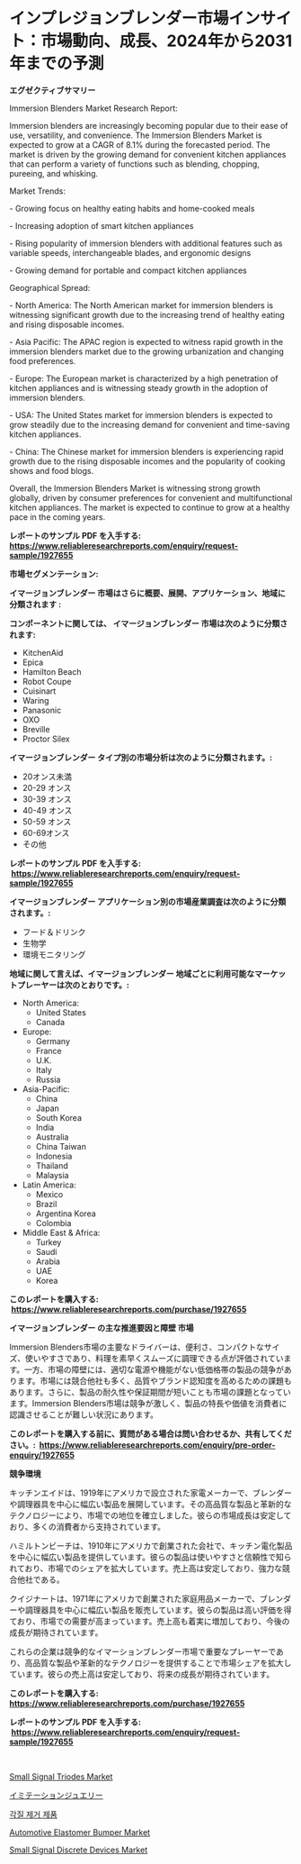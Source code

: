 <p><h1>インプレジョンブレンダー市場インサイト：市場動向、成長、2024年から2031年までの予測</h1></p><p><strong>エグゼクティブサマリー</strong></p>
<p><p>Immersion Blenders Market Research Report:</p><p>Immersion blenders are increasingly becoming popular due to their ease of use, versatility, and convenience. The Immersion Blenders Market is expected to grow at a CAGR of 8.1% during the forecasted period. The market is driven by the growing demand for convenient kitchen appliances that can perform a variety of functions such as blending, chopping, pureeing, and whisking.</p><p>Market Trends:</p><p>- Growing focus on healthy eating habits and home-cooked meals</p><p>- Increasing adoption of smart kitchen appliances</p><p>- Rising popularity of immersion blenders with additional features such as variable speeds, interchangeable blades, and ergonomic designs</p><p>- Growing demand for portable and compact kitchen appliances</p><p>Geographical Spread:</p><p>- North America: The North American market for immersion blenders is witnessing significant growth due to the increasing trend of healthy eating and rising disposable incomes.</p><p>- Asia Pacific: The APAC region is expected to witness rapid growth in the immersion blenders market due to the growing urbanization and changing food preferences.</p><p>- Europe: The European market is characterized by a high penetration of kitchen appliances and is witnessing steady growth in the adoption of immersion blenders.</p><p>- USA: The United States market for immersion blenders is expected to grow steadily due to the increasing demand for convenient and time-saving kitchen appliances.</p><p>- China: The Chinese market for immersion blenders is experiencing rapid growth due to the rising disposable incomes and the popularity of cooking shows and food blogs.</p><p>Overall, the Immersion Blenders Market is witnessing strong growth globally, driven by consumer preferences for convenient and multifunctional kitchen appliances. The market is expected to continue to grow at a healthy pace in the coming years.</p></p>
<p><strong>レポートのサンプル PDF を入手する: <a href="https://www.reliableresearchreports.com/enquiry/request-sample/1927655">https://www.reliableresearchreports.com/enquiry/request-sample/1927655</a></strong></p>
<p><strong>市場セグメンテーション:</strong></p>
<p><strong> イマージョンブレンダー 市場はさらに概要、展開、アプリケーション、地域に分類されます :</strong></p>
<p><strong>コンポーネントに関しては、 イマージョンブレンダー 市場は次のように分類されます: &nbsp;</strong></p>
<p><ul><li>KitchenAid</li><li>Epica</li><li>Hamilton Beach</li><li>Robot Coupe</li><li>Cuisinart</li><li>Waring</li><li>Panasonic</li><li>OXO</li><li>Breville</li><li>Proctor Silex</li></ul></p>
<p><strong> イマージョンブレンダー タイプ別の市場分析は次のように分類されます。:</strong></p>
<p><ul><li>20オンス未満</li><li>20-29 オンス</li><li>30-39 オンス</li><li>40-49 オンス</li><li>50-59 オンス</li><li>60-69オンス</li><li>その他</li></ul></p>
<p><strong>レポートのサンプル PDF を入手する: &nbsp;<a href="https://www.reliableresearchreports.com/enquiry/request-sample/1927655">https://www.reliableresearchreports.com/enquiry/request-sample/1927655</a></strong></p>
<p><strong> イマージョンブレンダー アプリケーション別の市場産業調査は次のように分類されます。:</strong></p>
<p><ul><li>フード＆ドリンク</li><li>生物学</li><li>環境モニタリング</li></ul></p>
<p><strong>地域に関して言えば、イマージョンブレンダー 地域ごとに利用可能なマーケットプレーヤーは次のとおりです。:</strong></p>
<p><ul>
    <li>
        North America:
        <ul>
            <li>United States</li>
            <li>Canada</li>
        </ul>
    </li>
    <li>
        Europe:
        <ul>
            <li>Germany</li>
            <li>France</li>
            <li>U.K.</li>
            <li>Italy</li>
            <li>Russia</li>
        </ul>
    </li>
    <li>
        Asia-Pacific:
        <ul>
            <li>China</li>
            <li>Japan</li>
            <li>South Korea</li>
            <li>India</li>
            <li>Australia</li>
            <li>China Taiwan</li>
            <li>Indonesia</li>
            <li>Thailand</li>
            <li>Malaysia</li>
        </ul>
    </li>
    <li>
        Latin America:
        <ul>
            <li>Mexico</li>
            <li>Brazil</li>
            <li>Argentina Korea</li>
            <li>Colombia</li>
        </ul>
    </li>
    <li>
        Middle East & Africa:
        <ul>
            <li>Turkey</li>
            <li>Saudi</li>
            <li>Arabia</li>
            <li>UAE</li>
            <li>Korea</li>
        </ul>
    </li>
    </ul></p>
<p><strong>このレポートを購入する: &nbsp;<a href="https://www.reliableresearchreports.com/purchase/1927655">https://www.reliableresearchreports.com/purchase/1927655</a></strong></p>
<p><strong>イマージョンブレンダー の主な推進要因と障壁 市場</strong></p>
<p><p>Immersion Blenders市場の主要なドライバーは、便利さ、コンパクトなサイズ、使いやすさであり、料理を素早くスムーズに調理できる点が評価されています。一方、市場の障壁には、適切な電源や機能がない低価格帯の製品の競争があります。市場には競合他社も多く、品質やブランド認知度を高めるための課題もあります。さらに、製品の耐久性や保証期間が短いことも市場の課題となっています。Immersion Blenders市場は競争が激しく、製品の特長や価値を消費者に認識させることが難しい状況にあります。</p></p>
<p><strong>このレポートを購入する前に、質問がある場合は問い合わせるか、共有してください。:&nbsp; <a href="https://www.reliableresearchreports.com/enquiry/pre-order-enquiry/1927655">https://www.reliableresearchreports.com/enquiry/pre-order-enquiry/1927655</a></strong></p>
<p><strong>競争環境</strong></p>
<p><p>キッチンエイドは、1919年にアメリカで設立された家電メーカーで、ブレンダーや調理器具を中心に幅広い製品を展開しています。その高品質な製品と革新的なテクノロジーにより、市場での地位を確立しました。彼らの市場成長は安定しており、多くの消費者から支持されています。</p><p>ハミルトンビーチは、1910年にアメリカで創業された会社で、キッチン電化製品を中心に幅広い製品を提供しています。彼らの製品は使いやすさと信頼性で知られており、市場でのシェアを拡大しています。売上高は安定しており、強力な競合他社である。</p><p>クイジナートは、1971年にアメリカで創業された家庭用品メーカーで、ブレンダーや調理器具を中心に幅広い製品を販売しています。彼らの製品は高い評価を得ており、市場での需要が高まっています。売上高も着実に増加しており、今後の成長が期待されています。</p><p>これらの企業は競争的なイマーションブレンダー市場で重要なプレーヤーであり、高品質な製品や革新的なテクノロジーを提供することで市場シェアを拡大しています。彼らの売上高は安定しており、将来の成長が期待されています。</p></p>
<p><strong>このレポートを購入する: &nbsp; <a href="https://www.reliableresearchreports.com/purchase/1927655">https://www.reliableresearchreports.com/purchase/1927655</a></strong></p>
<p><strong>レポートのサンプル PDF を入手する: &nbsp;<a href="https://www.reliableresearchreports.com/enquiry/request-sample/1927655">https://www.reliableresearchreports.com/enquiry/request-sample/1927655</a></strong><strong></strong></p>
<p>&nbsp;</p>
<p><p><a href="https://view.publitas.com/reportprime-1/small-signal-triodes-market-size-reflecting-a-forecast-till-2031-market-by-type-by-application-and-by-geography/">Small Signal Triodes Market</a></p><p><a href="https://github.com/zjkmgcs938405/Market-Research-Report-List-1/blob/main/1495781187432.md">イミテーションジュエリー</a></p><p><a href="https://github.com/vsnao330707/Market-Research-Report-List-1/blob/main/1693307187307.md">각질 제거 제품</a></p><p><a href="https://meowing-lemming-dd3.notion.site/Automotive-Elastomer-Bumper-Market-Insights-Market-Players-and-Forecast-Till-2031-cc08186831b44c3fbf5f0f05db93ec19">Automotive Elastomer Bumper Market</a></p><p><a href="https://view.publitas.com/reportprime-1/small-signal-discrete-devices-market-analysis-examines-its-scope-on-growth-opportunities-and-forecasted-trends-spanning-from-2024-to-2031/">Small Signal Discrete Devices Market</a></p></p>